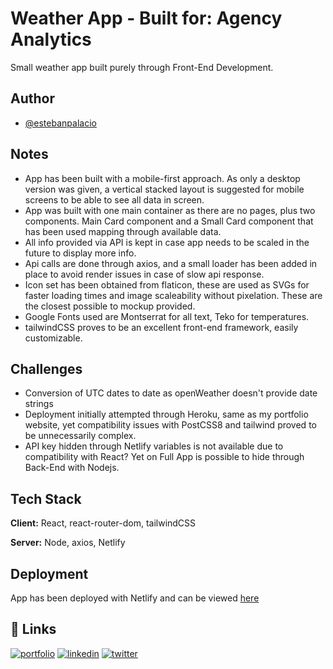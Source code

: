 
# Weather App - Built for: Agency Analytics

Small weather app built purely through Front-End Development.


## Author
- [@estebanpalacio](https://www.github.com/epalacio)

## Notes
- App has been built with a mobile-first approach. As only a desktop version was given, a vertical stacked layout is suggested for mobile screens to be able to see all data in screen.
- App was built with one main container as there are no pages, plus two components. Main Card component and a Small Card component that has been used mapping through available data.
- All info provided via API is kept in case app needs to be scaled in the future to display more info.
- Api calls are done through axios, and a small loader has been added in place to avoid render issues in case of slow api response.
- Icon set has been obtained from flaticon, these are used as SVGs for faster loading times and image scaleability without pixelation. These are the closest possible to mockup provided.
- Google Fonts used are Montserrat for all text, Teko for temperatures.
- tailwindCSS proves to be an excellent front-end framework, easily customizable.

## Challenges
- Conversion of UTC dates to date as openWeather doesn't provide date strings
- Deployment initially attempted through Heroku, same as my portfolio website, yet compatibility issues with PostCSS8 and tailwind proved to be unnecessarily complex.
- API key hidden through Netlify variables is not available due to compatibility with React? Yet on Full App is possible to hide through Back-End with Nodejs.


## Tech Stack
**Client:** React, react-router-dom, tailwindCSS

**Server:** Node, axios, Netlify

  
## Deployment
App has been deployed with Netlify and can be viewed [here](https://weather-esteban-bfa357.netlify.app/)

  
## 🔗 Links
[![portfolio](https://img.shields.io/badge/my_portfolio-000?style=for-the-badge&logo=ko-fi&logoColor=white)](https://www.estebanpalacio.com/)
[![linkedin](https://img.shields.io/badge/linkedin-0A66C2?style=for-the-badge&logo=linkedin&logoColor=white)](https://www.linkedin.com/in/palacioesteban/)
[![twitter](https://img.shields.io/badge/twitter-1DA1F2?style=for-the-badge&logo=twitter&logoColor=white)](https://twitter.com/esti_pal)